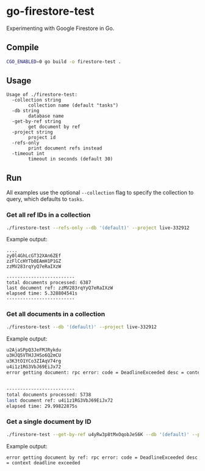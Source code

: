 # go-firestore-test

Experimenting with Google Firestore in Go.

## Compile
```bash
CGO_ENABLED=0 go build -o firestore-test .
```

## Usage
```
Usage of ./firestore-test:
  -collection string
    	collection name (default "tasks")
  -db string
    	database name
  -get-by-ref string
    	get document by ref
  -project string
    	project id
  -refs-only
    	print document refs instead
  -timeout int
    	timeout in seconds (default 30)
```

## Run
All examples use the optional `--collection` flag to specify the collection to query, which defaults to `tasks`.


### Get all ref IDs in a collection
```bash
./firestore-test --refs-only --db '(default)' --project live-332912
```

Example output:
```
....
zy0l4GhLcGT32XAn6ZEf
zzFlCcHYTb0EAmH1P1GZ
zzMV283rqYyQ7eRaIXzW

-------------------------
total documents processed: 6387
last document ref: zzMV283rqYyQ7eRaIXzW
elapsed time: 5.328804541s
-------------------------
```

### Get all documents in a collection
```bash
./firestore-test --db '(default)' --project live-332912
```

Example output:

```bash
u2AjaSPpQ3JeFMJRykdu
u3HJQ5VTHJJHSo6Q2mCU
u3K3tO1YCo3ZIAqV74rg
u4i1z1RG3VbJ69EiJx72
error getting document: rpc error: code = DeadlineExceeded desc = context deadline exceeded


-------------------------
total documents processed: 5738
last document ref: u4i1z1RG3VbJ69EiJx72
elapsed time: 29.99822875s
```

### Get a single document by ID
```bash
./firestore-test --get-by-ref u4yRw3p8tMxOqobJeS6K --db '(default)' --project live-332912 --timeout 5
```

Example output:
```
error getting document by ref: rpc error: code = DeadlineExceeded desc = context deadline exceeded
```